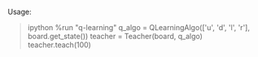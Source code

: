 Usage:
  > ipython
  > %run "q-learning"
  > q_algo = QLearningAlgo(['u', 'd', 'l', 'r'], board.get_state())
  > teacher = Teacher(board, q_algo)
  > teacher.teach(100)
